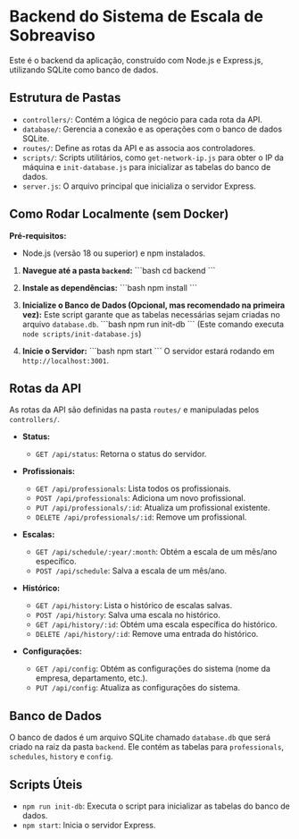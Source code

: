 # Backend do Sistema de Escala de Sobreaviso

Este é o backend da aplicação, construído com Node.js e Express.js, utilizando SQLite como banco de dados.

## Estrutura de Pastas

*   `controllers/`: Contém a lógica de negócio para cada rota da API.
*   `database/`: Gerencia a conexão e as operações com o banco de dados SQLite.
*   `routes/`: Define as rotas da API e as associa aos controladores.
*   `scripts/`: Scripts utilitários, como `get-network-ip.js` para obter o IP da máquina e `init-database.js` para inicializar as tabelas do banco de dados.
*   `server.js`: O arquivo principal que inicializa o servidor Express.

## Como Rodar Localmente (sem Docker)

**Pré-requisitos:**

*   Node.js (versão 18 ou superior) e npm instalados.

1.  **Navegue até a pasta `backend`:**
    \`\`\`bash
    cd backend
    \`\`\`

2.  **Instale as dependências:**
    \`\`\`bash
    npm install
    \`\`\`

3.  **Inicialize o Banco de Dados (Opcional, mas recomendado na primeira vez):**
    Este script garante que as tabelas necessárias sejam criadas no arquivo `database.db`.
    \`\`\`bash
    npm run init-db
    \`\`\`
    (Este comando executa `node scripts/init-database.js`)

4.  **Inicie o Servidor:**
    \`\`\`bash
    npm start
    \`\`\`
    O servidor estará rodando em `http://localhost:3001`.

## Rotas da API

As rotas da API são definidas na pasta `routes/` e manipuladas pelos `controllers/`.

*   **Status:**
    *   `GET /api/status`: Retorna o status do servidor.

*   **Profissionais:**
    *   `GET /api/professionals`: Lista todos os profissionais.
    *   `POST /api/professionals`: Adiciona um novo profissional.
    *   `PUT /api/professionals/:id`: Atualiza um profissional existente.
    *   `DELETE /api/professionals/:id`: Remove um profissional.

*   **Escalas:**
    *   `GET /api/schedule/:year/:month`: Obtém a escala de um mês/ano específico.
    *   `POST /api/schedule`: Salva a escala de um mês/ano.

*   **Histórico:**
    *   `GET /api/history`: Lista o histórico de escalas salvas.
    *   `POST /api/history`: Salva uma escala no histórico.
    *   `GET /api/history/:id`: Obtém uma escala específica do histórico.
    *   `DELETE /api/history/:id`: Remove uma entrada do histórico.

*   **Configurações:**
    *   `GET /api/config`: Obtém as configurações do sistema (nome da empresa, departamento, etc.).
    *   `PUT /api/config`: Atualiza as configurações do sistema.

## Banco de Dados

O banco de dados é um arquivo SQLite chamado `database.db` que será criado na raiz da pasta `backend`. Ele contém as tabelas para `professionals`, `schedules`, `history` e `config`.

## Scripts Úteis

*   `npm run init-db`: Executa o script para inicializar as tabelas do banco de dados.
*   `npm start`: Inicia o servidor Express.
